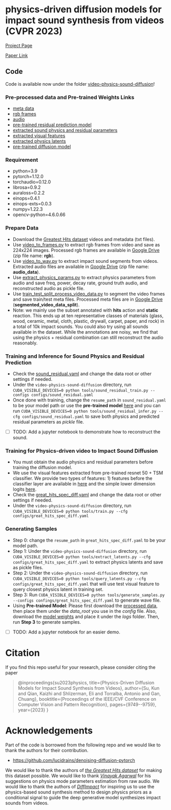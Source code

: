 # physics-driven diffusion models for impact sound synthesis from videos (CVPR 2023)

[Project Page](https://sukun1045.github.io/video-physics-sound-diffusion/)

[Paper Link](https://openaccess.thecvf.com/content/CVPR2023/papers/Su_Physics-Driven_Diffusion_Models_for_Impact_Sound_Synthesis_From_Videos_CVPR_2023_paper.pdf)

## Code
Code is available now under the folder [video-physics-sound-diffusion](https://github.com/sukun1045/video-physics-sound-diffusion/tree/main/video-physics-sound-diffusion)!

### Pre-processed data and Pre-trained Weights Links
- [meta data](https://drive.google.com/drive/folders/1Zytmma_OsVF_5HbW_S0TODhiz8tMYunr?usp=drive_link)
- [rgb frames](https://drive.google.com/file/d/19Yyzc_m8aSPffZwwk0LsubGkh00L6mb1/view?usp=drive_link)
- [audio](https://drive.google.com/file/d/1HmMAbxedeJ7fCMHnEFLZVlRJLStVT_xf/view?usp=drive_link)
- [pre-trained residual prediction model](video-physics-sound-diffusion/logs/sound_residual/sound_residual)
- [extracted sound physics and residual parameters](https://drive.google.com/file/d/1lAqp97iNWYTTd0gUahKf8BeMAN1Ap9Z6/view?usp=drive_link)
- [extracted visual features](https://drive.google.com/file/d/1s_xQaLsHeNvrjEk9sl4w2DMAaYfMN_jQ/view?usp=drive_link)
- [extracted physics latents](https://drive.google.com/file/d/11OpVCg5pITjlCautJ4ch7lutA4gW31gT/view?usp=drive_link)
- [pre-trained diffusion model](https://drive.google.com/drive/folders/19lnjIGzVvR5uYZnMjDF0RPNKRrbUTBfg?usp=drive_link)

### Requirement
- python=3.9
- pytorch=1.12.0
- torchaudio=0.12.0
- librosa=0.9.2
- auraloss=0.2.2
- einops=0.4.1
- einops-exts=0.0.3
- numpy=1.22.3
- opencv-python=4.6.0.66

### Prepare Data
- Download the [Greatest Hits dataset](https://andrewowens.com/vis/) videos and metadata (txt files).
- Use [video_to_frames.py](https://github.com/sukun1045/video-physics-sound-diffusion/blob/main/video_to_frames.py) to extract rgb frames from video and save as 224x224 images. Processed rgb frames are available in [Google Drive](https://drive.google.com/drive/folders/1nsT79lghHkQqr9KvEyAHUbQDwsur5kbi?usp=sharing) (zip file name: **rgb**).
- Use [video_to_wav.py](https://github.com/sukun1045/video-physics-sound-diffusion/blob/main/video-physics-sound-diffusion/tools/video_to_wavs.py) to extract impact sound segments from videos. Extracted audio files are available in [Google Drive](https://drive.google.com/drive/folders/1nsT79lghHkQqr9KvEyAHUbQDwsur5kbi?usp=sharing) (zip file name: **audio_data**).
- Use [extract_physics_params.py](https://github.com/sukun1045/video-physics-sound-diffusion/blob/main/video-physics-sound-diffusion/tools/extract_physics_params.py) to extract physics parameters from audio and save freq, power, decay rate, ground truth audio, and reconstructed audio as pickle file.
- Use [train_test_split_process_video_data.py](https://github.com/sukun1045/video-physics-sound-diffusion/blob/main/video-physics-sound-diffusion/tools/train_test_split_process_video_data.py) to segment the video frames and save train/test meta files. Processed meta files are in [Google Drive](https://drive.google.com/drive/folders/1nsT79lghHkQqr9KvEyAHUbQDwsur5kbi?usp=sharing) (**segmented_video_data_split**).
- Note: we mainly use the subset annotated with **hits** action and **static** reaction. This ends up at ten representative classes of materials (glass, wood, ceramic, metal, cloth, plastic, drywall, carpet, paper, and rock) in a total of 10k impact sounds. You could also try using all sounds available in the dataset. While the annotations are noisy, we find that using the physics + residual combination can still reconstruct the audio reasonably.

### Training and Inference for Sound Physics and Residual Prediction
- Check the [sound_residual.yaml](https://github.com/sukun1045/video-physics-sound-diffusion/blob/main/video-physics-sound-diffusion/configs/sound_residual.yaml) and change the data root or other settings if needed.
- Under the `video-physics-sound-diffusion` directory, run `CUDA_VISIBLE_DEVICES=0 python tools/sound_residual_train.py --configs configs/sound_residual.yaml`
- Once done with training, change the `resume_path` in `sound_residual.yaml` to be your model path or use the **pre-trained model** [here](video-physics-sound-diffusion/logs/sound_residual/sound_residual) and you can run `CUDA_VISIBLE_DEVICES=0 python tools/sound_residual_infer.py --cfg configs/sound_residual.yaml` to save both physics and predicted residual parameters as *pickle* file.
- [ ] TODO: Add a jupyter notebook to demonstrate how to reconstruct the sound.

### Training for Physics-driven video to Impact Sound Diffusion
- You must obtain the audio physics and residual parameters before training the diffusion model. 
- We use the visual features extracted from pre-trained resnet 50 + TSM classifier. We provide two types of features: 1) features before the classifier layer are available in [here](https://drive.google.com/drive/folders/1nsT79lghHkQqr9KvEyAHUbQDwsur5kbi?usp=sharing) and the simple lower dimension logits [here](https://drive.google.com/file/d/1s_xQaLsHeNvrjEk9sl4w2DMAaYfMN_jQ/view?usp=drive_link).
- Check the [great_hits_spec_diff.yaml](https://github.com/sukun1045/video-physics-sound-diffusion/blob/main/video-physics-sound-diffusion/configs/great_hits_spec_diff.yaml) and change the data root or other settings if needed.
- Under the `video-physics-sound-diffusion` directory, run `CUDA_VISIBLE_DEVICES=0 python tools/train.py --cfg configs/great_hits_spec_diff.yaml`

### Generating Samples
- Step 0: change the `resume_path` in `great_hits_spec_diff.yaml` to be your model path.
- Step 1: Under the `video-physics-sound-diffusion` directory, run `CUDA_VISIBLE_DEVICES=0 python tools/extract_latents.py --cfg configs/great_hits_spec_diff.yaml` to extract physics latents and save as pickle files.
- Step 2: Under the `video-physics-sound-diffusion` directory, run `CUDA_VISIBLE_DEVICES=0 python tools/query_latents.py --cfg configs/great_hits_spec_diff.yaml` that will use test visual feature to query closest physics latent in training set.
- Step 3: Run `CUDA_VISIBLE_DEVICES=0 python tools/generate_samples.py --configs confings/great_hits_spec_diff.yaml` to generate wave file.
- Using **Pre-trained Model**: Please first download the [processed data](https://drive.google.com/drive/folders/1ara2GL2mA9tcN4e48JJY21xh0DZGNStj?usp=drive_link), then place them under the *data_root* you use in the *config* file. Also, download the [model weights](https://drive.google.com/drive/folders/1rbqOOPJcfsArt69X6vb7A3rWjlqYXcuZ?usp=drive_link) and place it under the *logs* folder. Then, run **Step 3** to generate samples.
- [ ] TODO: Add a jupyter notebook for an easier demo.

# Citation
If you find this repo useful for your research, please consider citing the paper
> @inproceedings{su2023physics,
  title={Physics-Driven Diffusion Models for Impact Sound Synthesis from Videos},
  author={Su, Kun and Qian, Kaizhi and Shlizerman, Eli and Torralba, Antonio and Gan, Chuang},
  booktitle={Proceedings of the IEEE/CVF Conference on Computer Vision and Pattern Recognition},
  pages={9749--9759},
  year={2023}
}
# Acknowledgements
Part of the code is borrowed from the following repo and we would like to thank the authors for their contribution.
- https://github.com/lucidrains/denoising-diffusion-pytorch
  
We would like to thank the authors of <cite><a href="https://andrewowens.com/vis/">the Greatest Hits dataset</a></cite> for making this dataset possible.
		We would like to thank <cite><a href="https://vinayak-agarwal.com/">Vinayak Agarwal</a></cite> for his suggestions on physics mode parameters estimation from raw audio.
		We would like to thank the authors of <cite><a href="https://sites.google.com/view/diffimpact">DiffImpact</a></cite> for inspiring us to use the physics-based sound synthesis method to design physics priors as a conditional signal to guide the deep generative model synthesizes impact sounds from videos.
